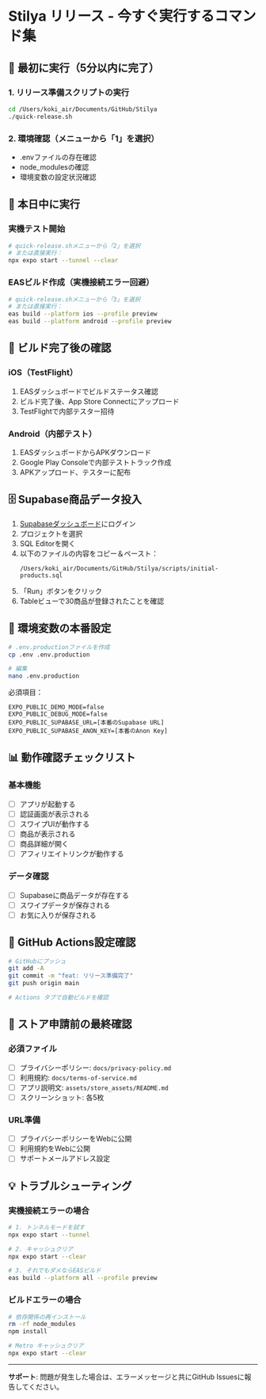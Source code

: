 # Stilya リリース - 今すぐ実行するコマンド集

## 🚨 最初に実行（5分以内に完了）

### 1. リリース準備スクリプトの実行
```bash
cd /Users/koki_air/Documents/GitHub/Stilya
./quick-release.sh
```

### 2. 環境確認（メニューから「1」を選択）
- .envファイルの存在確認
- node_modulesの確認
- 環境変数の設定状況確認

## 🎯 本日中に実行

### 実機テスト開始
```bash
# quick-release.shメニューから「2」を選択
# または直接実行：
npx expo start --tunnel --clear
```

### EASビルド作成（実機接続エラー回避）
```bash
# quick-release.shメニューから「3」を選択
# または直接実行：
eas build --platform ios --profile preview
eas build --platform android --profile preview
```

## 📱 ビルド完了後の確認

### iOS（TestFlight）
1. EASダッシュボードでビルドステータス確認
2. ビルド完了後、App Store Connectにアップロード
3. TestFlightで内部テスター招待

### Android（内部テスト）
1. EASダッシュボードからAPKダウンロード
2. Google Play Consoleで内部テストトラック作成
3. APKアップロード、テスターに配布

## 🗄️ Supabase商品データ投入

1. [Supabaseダッシュボード](https://app.supabase.com)にログイン
2. プロジェクトを選択
3. SQL Editorを開く
4. 以下のファイルの内容をコピー＆ペースト：
   ```
   /Users/koki_air/Documents/GitHub/Stilya/scripts/initial-products.sql
   ```
5. 「Run」ボタンをクリック
6. Tableビューで30商品が登録されたことを確認

## 🔧 環境変数の本番設定

```bash
# .env.productionファイルを作成
cp .env .env.production

# 編集
nano .env.production
```

必須項目：
```
EXPO_PUBLIC_DEMO_MODE=false
EXPO_PUBLIC_DEBUG_MODE=false
EXPO_PUBLIC_SUPABASE_URL=[本番のSupabase URL]
EXPO_PUBLIC_SUPABASE_ANON_KEY=[本番のAnon Key]
```

## 📊 動作確認チェックリスト

### 基本機能
- [ ] アプリが起動する
- [ ] 認証画面が表示される
- [ ] スワイプUIが動作する
- [ ] 商品が表示される
- [ ] 商品詳細が開く
- [ ] アフィリエイトリンクが動作する

### データ確認
- [ ] Supabaseに商品データが存在する
- [ ] スワイプデータが保存される
- [ ] お気に入りが保存される

## 🚀 GitHub Actions設定確認

```bash
# GitHubにプッシュ
git add -A
git commit -m "feat: リリース準備完了"
git push origin main

# Actions タブで自動ビルドを確認
```

## 📝 ストア申請前の最終確認

### 必須ファイル
- [ ] プライバシーポリシー: `docs/privacy-policy.md`
- [ ] 利用規約: `docs/terms-of-service.md`
- [ ] アプリ説明文: `assets/store_assets/README.md`
- [ ] スクリーンショット: 各5枚

### URL準備
- [ ] プライバシーポリシーをWebに公開
- [ ] 利用規約をWebに公開
- [ ] サポートメールアドレス設定

## 💡 トラブルシューティング

### 実機接続エラーの場合
```bash
# 1. トンネルモードを試す
npx expo start --tunnel

# 2. キャッシュクリア
npx expo start --clear

# 3. それでもダメならEASビルド
eas build --platform all --profile preview
```

### ビルドエラーの場合
```bash
# 依存関係の再インストール
rm -rf node_modules
npm install

# Metro キャッシュクリア
npx expo start --clear
```

---

**サポート**: 問題が発生した場合は、エラーメッセージと共にGitHub Issuesに報告してください。
